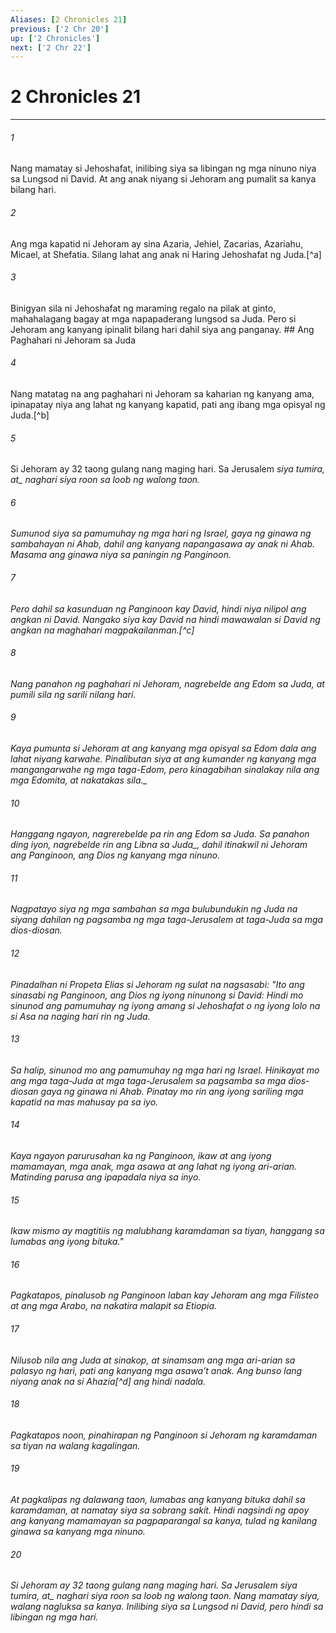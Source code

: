```yaml
---
Aliases: [2 Chronicles 21]
previous: ['2 Chr 20']
up: ['2 Chronicles']
next: ['2 Chr 22']
---
```

# 2 Chronicles 21

***






















###### 1 










Nang mamatay si Jehoshafat, inilibing siya sa libingan ng mga ninuno niya sa Lungsod ni David. At ang anak niyang si Jehoram ang pumalit sa kanya bilang hari. 





















###### 2 










Ang mga kapatid ni Jehoram ay sina Azaria, Jehiel, Zacarias, Azariahu, Micael, at Shefatia. Silang lahat ang anak ni Haring Jehoshafat ng Juda.[^a] 





















###### 3 










Binigyan sila ni Jehoshafat ng maraming regalo na pilak at ginto, mahahalagang bagay at mga napapaderang lungsod sa Juda. Pero si Jehoram ang kanyang ipinalit bilang hari dahil siya ang panganay. ## Ang Paghahari ni Jehoram sa Juda 





















###### 4 










Nang matatag na ang paghahari ni Jehoram sa kaharian ng kanyang ama, ipinapatay niya ang lahat ng kanyang kapatid, pati ang ibang mga opisyal ng Juda.[^b] 





















###### 5 










Si Jehoram ay 32 taong gulang nang maging hari. Sa Jerusalem <i class="trans-change">siya tumira, at_ naghari siya roon sa loob ng walong taon. 





















###### 6 










Sumunod siya sa pamumuhay ng mga hari ng Israel, gaya ng ginawa ng sambahayan ni Ahab, dahil ang kanyang napangasawa ay anak ni Ahab. Masama ang ginawa niya sa paningin ng Panginoon. 





















###### 7 










Pero dahil sa kasunduan ng Panginoon kay David, hindi niya nilipol ang angkan ni David. Nangako siya kay David na hindi mawawalan si David ng angkan na maghahari magpakailanman.[^c] 





















###### 8 










Nang panahon ng paghahari ni Jehoram, nagrebelde ang Edom sa Juda, at pumili sila ng sarili nilang hari. 





















###### 9 










Kaya pumunta si Jehoram at ang kanyang mga opisyal sa Edom dala ang lahat niyang karwahe. Pinalibutan siya at ang kumander ng kanyang mga mangangarwahe ng mga taga-Edom, pero kinagabihan sinalakay nila ang mga Edomita, <i class="trans-change">at nakatakas sila._ 





















###### 10 










Hanggang ngayon, nagrerebelde pa rin ang Edom sa Juda. Sa panahon ding iyon, nagrebelde rin ang Libna <i class="trans-change">sa Juda_, dahil itinakwil ni Jehoram ang Panginoon, ang Dios ng kanyang mga ninuno. 





















###### 11 










Nagpatayo siya ng mga sambahan sa mga bulubundukin ng Juda na siyang dahilan ng pagsamba ng mga taga-Jerusalem at taga-Juda sa mga dios-diosan. 





















###### 12 










Pinadalhan ni Propeta Elias si Jehoram ng sulat na nagsasabi: "Ito ang sinasabi ng Panginoon, ang Dios ng iyong ninunong si David: Hindi mo sinunod ang pamumuhay ng iyong amang si Jehoshafat o ng iyong lolo na si Asa na naging hari rin ng Juda. 





















###### 13 










Sa halip, sinunod mo ang pamumuhay ng mga hari ng Israel. Hinikayat mo ang mga taga-Juda at mga taga-Jerusalem sa pagsamba sa mga dios-diosan gaya ng ginawa ni Ahab. Pinatay mo rin ang iyong sariling mga kapatid na mas mahusay pa sa iyo. 





















###### 14 










Kaya ngayon parurusahan ka ng Panginoon, ikaw at ang iyong mamamayan, mga anak, mga asawa at ang lahat ng iyong ari-arian. Matinding parusa ang ipapadala niya sa inyo. 





















###### 15 










Ikaw mismo ay magtitiis ng malubhang karamdaman sa tiyan, hanggang sa lumabas ang iyong bituka." 





















###### 16 










Pagkatapos, pinalusob ng Panginoon laban kay Jehoram ang mga Filisteo at ang mga Arabo, na nakatira malapit sa Etiopia. 





















###### 17 










Nilusob nila ang Juda at sinakop, at sinamsam ang mga ari-arian sa palasyo ng hari, pati ang kanyang mga asawaʼt anak. Ang bunso lang niyang anak na si Ahazia[^d] ang hindi nadala. 





















###### 18 










Pagkatapos noon, pinahirapan ng Panginoon si Jehoram ng karamdaman sa tiyan na walang kagalingan. 





















###### 19 










At pagkalipas ng dalawang taon, lumabas ang kanyang bituka dahil sa karamdaman, at namatay siya sa sobrang sakit. Hindi nagsindi ng apoy ang kanyang mamamayan sa pagpaparangal sa kanya, tulad ng kanilang ginawa sa kanyang mga ninuno. 





















###### 20 










Si Jehoram ay 32 taong gulang nang maging hari. Sa Jerusalem <i class="trans-change">siya tumira, at_ naghari siya roon sa loob ng walong taon. Nang mamatay siya, walang nagluksa sa kanya. Inilibing siya sa Lungsod ni David, pero hindi sa libingan ng mga hari.
